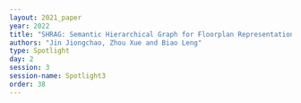 ```yaml
---
layout: 2021_paper
year: 2022
title: "SHRAG: Semantic Hierarchical Graph for Floorplan Representation"
authors: "Jin Jiongchao, Zhou Xue and Biao Leng"
type: Spotlight
day: 2
session: 3
session-name: Spotlight3
order: 38
---
```

